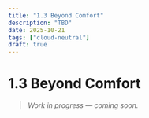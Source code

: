 ```yaml
---
title: "1.3 Beyond Comfort"
description: "TBD"
date: 2025-10-21
tags: ["cloud-neutral"]
draft: true
---
```


# 1.3 Beyond Comfort

> _Work in progress — coming soon._
